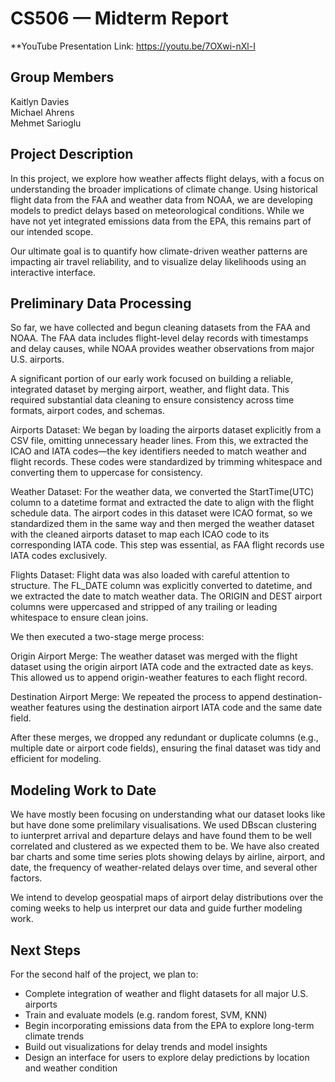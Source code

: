 # CS506 — Midterm Report

**YouTube Presentation Link:  https://youtu.be/7OXwi-nXl-I

## Group Members
Kaitlyn Davies  
Michael Ahrens  
Mehmet Sarioglu


## Project Description

In this project, we explore how weather affects flight delays, with a focus on understanding the broader implications of climate change. Using historical flight data from the FAA and weather data from NOAA, we are developing models to predict delays based on meteorological conditions. While we have not yet integrated emissions data from the EPA, this remains part of our intended scope.

Our ultimate goal is to quantify how climate-driven weather patterns are impacting air travel reliability, and to visualize delay likelihoods using an interactive interface.


## Preliminary Data Processing

So far, we have collected and begun cleaning datasets from the FAA and NOAA. The FAA data includes flight-level delay records with timestamps and delay causes, while NOAA provides weather observations from major U.S. airports.

A significant portion of our early work focused on building a reliable, integrated dataset by merging airport, weather, and flight data. This required substantial data cleaning to ensure consistency across time formats, airport codes, and schemas.

Airports Dataset:
We began by loading the airports dataset explicitly from a CSV file, omitting unnecessary header lines. From this, we extracted the ICAO and IATA codes—the key identifiers needed to match weather and flight records. These codes were standardized by trimming whitespace and converting them to uppercase for consistency.

Weather Dataset:
For the weather data, we converted the StartTime(UTC) column to a datetime format and extracted the date to align with the flight schedule data. The airport codes in this dataset were ICAO format, so we standardized them in the same way and then merged the weather dataset with the cleaned airports dataset to map each ICAO code to its corresponding IATA code. This step was essential, as FAA flight records use IATA codes exclusively.

Flights Dataset:
Flight data was also loaded with careful attention to structure. The FL_DATE column was explicitly converted to datetime, and we extracted the date to match weather data. The ORIGIN and DEST airport columns were uppercased and stripped of any trailing or leading whitespace to ensure clean joins.


We then executed a two-stage merge process:

Origin Airport Merge: The weather dataset was merged with the flight dataset using the origin airport IATA code and the extracted date as keys. This allowed us to append origin-weather features to each flight record.

Destination Airport Merge: We repeated the process to append destination-weather features using the destination airport IATA code and the same date field.

After these merges, we dropped any redundant or duplicate columns (e.g., multiple date or airport code fields), ensuring the final dataset was tidy and efficient for modeling.


## Modeling Work to Date

We have mostly been focusing on understanding what our dataset looks like but have done some prelimilary visualisations. We used DBscan clustering to iunterpret arrival and departure delays and have found them to be well correlated and clustered as we expected them to be. We have also created bar charts and some time series plots showing delays by airline, airport, and date, the frequency of weather-related delays over time, and several other factors.

We intend to develop geospatial maps of airport delay distributions over the coming weeks to help us interpret our data and guide further modeling work.


## Next Steps

For the second half of the project, we plan to:

- Complete integration of weather and flight datasets for all major U.S. airports
- Train and evaluate  models (e.g. random forest, SVM, KNN)
- Begin incorporating emissions data from the EPA to explore long-term climate trends
- Build out visualizations for delay trends and model insights
- Design an  interface for users to explore delay predictions by location and weather condition
